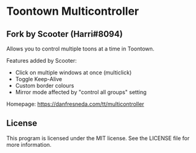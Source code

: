 ﻿# Toontown Multicontroller
## Fork by Scooter (Harri#8094)
Allows you to control multiple toons at a time in Toontown.

Features added by Scooter:
* Click on multiple windows at once (multiclick)
* Toggle Keep-Alive
* Custom border colours
* Mirror mode affected by "control all groups" setting

Homepage: https://danfresneda.com/tt/multicontroller

## License
This program is licensed under the MIT license. See the LICENSE file for more information.
